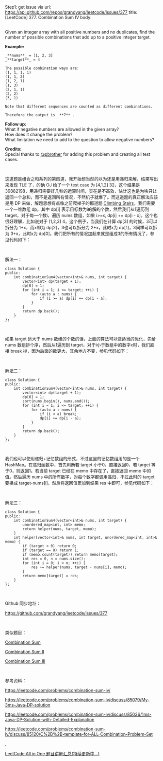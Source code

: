 Step1: get issue via url: https://api.github.com/repos/grandyang/leetcode/issues/377 
 title:[LeetCode] 377. Combination Sum IV 
 body:  
  

Given an integer array with all positive numbers and no duplicates, find the number of possible combinations that add up to a positive integer target.

**Example:**
    
    
    _**nums**_ = [1, 2, 3]
    _**target**_ = 4
    
    The possible combination ways are:
    (1, 1, 1, 1)
    (1, 1, 2)
    (1, 2, 1)
    (1, 3)
    (2, 1, 1)
    (2, 2)
    (3, 1)
    
    Note that different sequences are counted as different combinations.
    
    Therefore the output is _**7**_.
    

**Follow up:**  
What if negative numbers are allowed in the given array?  
How does it change the problem?  
What limitation we need to add to the question to allow negative numbers? 

**Credits:**  
Special thanks to [@pbrother](https://leetcode.com/pbrother/) for adding this problem and creating all test cases.

 

这道题是组合之和系列的第四道，我开始想当然的以为还是用递归来解，结果写出来发现 TLE 了，的确 OJ 给了一个 test case 为 [4,1,2] 32，这个结果是 39882198，用递归需要好几秒的运算时间，实在是不高效，估计这也是为啥只让返回一个总和，而不是返回所有情况，不然机子就爆了。而这道题的真正解法应该是用 DP 来做，解题思想有点像之前爬梯子的那道题 [Climbing Stairs](http://www.cnblogs.com/grandyang/p/4079165.html)，我们需要一个一维数组 dp，其中 dp[i] 表示目标数为i的解的个数，然后我们从1遍历到 target，对于每一个数i，遍历 nums 数组，如果 i>=x, dp[i] += dp[i - x]。这个也很好理解，比如说对于 [1,2,3] 4，这个例子，当我们在计算 dp[3] 的时候，3可以拆分为 1+x，而x即为 dp[2]，3也可以拆分为 2+x，此时x为 dp[1]，3同样可以拆为 3+x，此时x为 dp[0]，我们把所有的情况加起来就是组成3的所有情况了，参见代码如下：

 

解法一：
    
    
    class Solution {
    public:
        int combinationSum4(vector<int>& nums, int target) {
            vector<int> dp(target + 1);
            dp[0] = 1;
            for (int i = 1; i <= target; ++i) {
                for (auto a : nums) {
                    if (i >= a) dp[i] += dp[i - a];
                }
            }
            return dp.back();
        }
    };

 

如果 target 远大于 nums 数组的个数的话，上面的算法可以做适当的优化，先给 nums 数组排个序，然后从1遍历到 target，对于i小于数组中的数字x时，我们直接 break 掉，因为后面的数更大，其余地方不变，参见代码如下：

 

解法二：
    
    
    class Solution {
    public:
        int combinationSum4(vector<int>& nums, int target) {
            vector<int> dp(target + 1);
            dp[0] = 1;
            sort(nums.begin(), nums.end());
            for (int i = 1; i <= target; ++i) {
                for (auto a : nums) {
                    if (i < a) break;
                    dp[i] += dp[i - a];
                }
            }
            return dp.back();
        }
    };

 

我们也可以使用递归+记忆数组的形式，不过这里的记忆数组用的是一个 HashMap。在递归函数中，首先判断若 target 小于0，直接返回0，若 target 等于0，则返回1。若当前 target 已经在 memo 中存在了，直接返回 memo 中的值。然后遍历 nums 中的所有数字，对每个数字都调用递归，不过此时的 target 要换成 target-nums[i]，然后将返回值累加到结果 res 中即可，参见代码如下：

 

解法三：
    
    
    class Solution {
    public:
        int combinationSum4(vector<int>& nums, int target) {
            unordered_map<int, int> memo;
            return helper(nums, target, memo);
        }
        int helper(vector<int>& nums, int target, unordered_map<int, int>& memo) {
            if (target < 0) return 0;
            if (target == 0) return 1;
            if (memo.count(target)) return memo[target];
            int res = 0, n = nums.size();
            for (int i = 0; i < n; ++i) {
                res += helper(nums, target - nums[i], memo);
            }
            return memo[target] = res;
        }
    };

 

Github 同步地址：

<https://github.com/grandyang/leetcode/issues/377>

 

类似题目：

[Combination Sum](http://www.cnblogs.com/grandyang/p/4419259.html)

[Combination Sum II](http://www.cnblogs.com/grandyang/p/4419386.html)

[Combination Sum III](http://www.cnblogs.com/grandyang/p/4537983.html)

 

参考资料：

<https://leetcode.com/problems/combination-sum-iv/>

<https://leetcode.com/problems/combination-sum-iv/discuss/85079/My-3ms-Java-DP-solution>

<https://leetcode.com/problems/combination-sum-iv/discuss/85036/1ms-Java-DP-Solution-with-Detailed-Explanation>

<https://leetcode.com/problems/combination-sum-iv/discuss/85120/C%2B%2B-template-for-ALL-Combination-Problem-Set>

[ ](https://discuss.leetcode.com/topic/52217/6-lines-c-dp-solution)

[LeetCode All in One 题目讲解汇总(持续更新中...)](http://www.cnblogs.com/grandyang/p/4606334.html)
